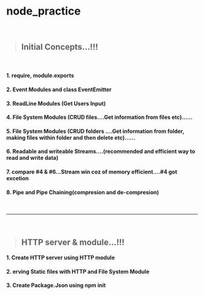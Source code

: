 # node_practice

<br>

> ## Initial Concepts...!!!

<br>

#### 1. require, module.exports
#### 2. Event Modules and class EventEmitter
#### 3. ReadLine Modules (Get Users Input)
#### 4. File System Modules (CRUD  files....Get information from files etc)......
#### 5. File System Modules (CRUD folders ....Get information from folder, making files within folder and then delete  etc)......
#### 6. Readable and writeable Streams....(recommended and efficient way to read and write data)
#### 7. compare #4 & #6...Stream win coz of memory efficient....#4 got excetion
#### 8. Pipe and Pipe Chaining(compresion and de-compresion) 

<br>

---

<br>

> ## HTTP server & module...!!! 

#### 1. Create HTTP server using HTTP module
#### 2. erving Static files with HTTP and File System Module
#### 3. Create Package.Json using npm init